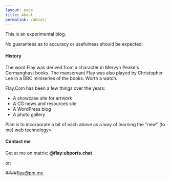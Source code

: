 ```yaml
---
layout: page
title: About
permalink: /about/
---
```


This is an experimental blog. 

No guarantees as to accuracy or usefulness should be expected.

#### History

The word Flay was derived from a character in Mervyn Peake's Gormanghast books. The manservant Flay was also played by Christopher Lee in a BBC miniseries of the books. Worth a watch.

Flay.Com has been a few things over the years:

-  A showcase site for artwork
-  A CG news and resources site
-  A WordPress blog
-  A photo gallery

Plan is to incorporate a bit of each above as a way of learning the "new" (to me) web technology>


#### Contact me

Get at me on matrix: **@flay:ubports.chat**

or:

####[flay@pm.me](mailto:flay@pm.me)
